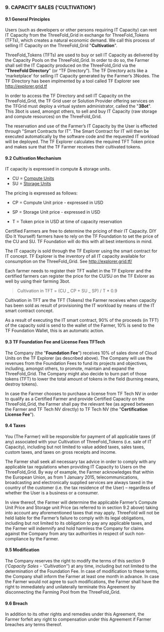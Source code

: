 ### 9. CAPACITY SALES (‘CULTIVATION’)

#### 9.1 General Principles

Users (such as developers or other persons requiring IT Capacity) can rent IT Capacity from the ThreeFold_Grid in exchange for ThreeFold_Tokens (TFTs), which creates a natural economic demand. We call this process of selling IT Capacity on the ThreeFold_Grid "**Cultivation**".

ThreeFold_Tokens (TFTs) are used to buy or sell IT Capacity as delivered by the Capacity Pools on the ThreeFold_Grid. In order to do so, the Farmer shall sell the IT Capacity produced on the ThreeFold_Grid via the "**ThreeFold Directory**" (or “TF Directory”). The TF Directory acts like a ‘marketplace’ for selling IT Capacity generated by the Farmer’s 3Nodes. The TF Directory has been implmented by a tool called TF Explorer see http://explorer.grid.tf

In order to access the TF Directory and sell IT Capacity on the ThreeFold_Grid, the TF Grid user or Solution Provider offering services on the TFGrid must deploy a virtual system administrator, called the "**3Bot**". This 3bot is used, amongst others, to sell and buy IT Capacity (raw storage and compute resources) on the ThreeFold_Grid.

The reservation and use of the Farmer’s IT Capacity by the User is effected through "Smart Contracts for IT". The Smart Contract for IT will then be executed automatically by the software code and the requested IT workload will be deployed. The TF Explorer calculates the required TFT Token price and makes sure that the TF Farmer receives their cultivated tokens.

#### 9.2 Cultivation Mechanism

IT capacity is expressed in compute & storage units.

- CU = [Compute Units](tfgrid:cloud_units)
- SU = [Storage Units](tfgrid:cloud_units)

The pricing is expressed as follows:

- CP = Compute Unit price - expressed in USD
- SP = Storage Unit price - expressed in USD

- T = Token price in USD at time of capacity reservation

Certified Farmers are free to determine the pricing of their IT Capacity. DIY (Do It Yourself) farmers have to rely on the TF Foundation to set the price of the CU and SU.
TF Foundation will do this with all best intentions in mind.

The IT capacity is sold through the TF Explorer using the smart contract for IT concept. TF Explorer is the inventory of all IT capacity available for consumption on the ThreeFold_Grid. See http://explorer.grid.tf/

Each farmer needs to register their TFT wallet in the TF Explorer and the certified farmers can register the price for the CU/SU on the TF Exlorer as well by using their farming 3bot.

> Cultivation in TFT = (CU _ CP + SU _ SP) / T \* 0.9

Cultivation in TFT are the TFT (Tokens) the Farmer receives when capacity has been sold as result of provisioning the IT workload by means of the IT smart contract concept.

As a result of executing the IT smart contract, 90% of the proceeds (in TFT) of the capacity sold is send to the wallet of the Farmer, 10% is send to the TF Foundation Wallet, this is an automatic action.

#### 9.3 TF Foundation Fee and License Fees TFTech

The Company (the "**Foundation Fee**") receives 10% of sales done of Cloud Units on the TF Explorer (as described above). The Company will use the revenues from the Foundation Fees to fund its projects and objectives, including, amongst others, to promote, maintain and expand the ThreeFold_Grid. The Company might also decide to burn part of those tokens (TFT) to lower the total amount of tokens in the field (burning means, destroy tokens).

In case the Farmer chooses to purchase a license from TF Tech NV in order to qualify as a Certified Farmer and provide Certified Capacity on the ThreeFold_Grid, the Farmer shall pay the relevant fee (as agreed between the Farmer and TF Tech NV directly) to TF Tech NV (the "**Certification License Fee**").

#### 9.4 Taxes

You (The Farmer) will be responsible for payment of all applicable taxes (if any) associated with your Cultivation of ThreeFold_Tokens (i.e. sale of IT Capacity), including but not limited to value added taxes, sales taxes, custom taxes, and taxes on gross receipts and income.

The Farmer shall seek all necessary tax advice in order to comply with any applicable tax regulations when providing IT Capacity to Users on the ThreeFold_Grid. By way of example, the Farmer acknowledges that within the European Union, as from 1 January 2015, telecommunications, broadcasting and electronically supplied services are always taxed in the country of the customer (i.e. the tax residence of the User) – regardless of whether the User is a business or a consumer.

In view thereof, the Farmer will determine the applicable Farmer’s Compute Unit Price and Storage unit Price (as referred to in section 9.2 above) taking into account any aforementioned taxes that may apply. ThreeFold will not be held liable for the Farmer’s failure to comply with its legal obligations, including but not limited to its obligation to pay any applicable taxes, and the Farmer will indemnify and hold harmless the Company for claims against the Company from any tax authorities in respect of such non-compliance by the Farmer.

#### 9.5 Modification

The Company reserves the right to modify the terms of this section 9 (‘_Capacity Sales - ‘Cultivation’_’) at any time, including but not limited to the determination of the Foundation Fee. In case of modification to these terms, the Company shall inform the Farmer at least one month in advance. In case the Farmer would not agree to such modifications, the Farmer shall have the right to immediately and unilaterally terminate this Agreement by disconnecting the Farming Pool from the ThreeFold_Grid.

#### 9.6 Breach

In addition to its other rights and remedies under this Agreement, the Farmer forfeit any right to compensation under this Agreement if Farmer breaches any terms thereof.